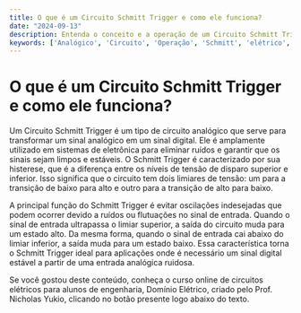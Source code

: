 ```yaml
---
title: O que é um Circuito Schmitt Trigger e como ele funciona?
date: "2024-09-13"
description: Entenda o conceito e a operação de um Circuito Schmitt Trigger no contexto de circuitos analógicos.
keywords: ['Analógico', 'Circuito', 'Operação', 'Schmitt', 'elétrico', 'Circuito', 'passivo']
---
```


# O que é um Circuito Schmitt Trigger e como ele funciona?

Um Circuito Schmitt Trigger é um tipo de circuito analógico que serve para transformar um sinal analógico em um sinal digital. Ele é amplamente utilizado em sistemas de eletrônica para eliminar ruídos e garantir que os sinais sejam limpos e estáveis. O Schmitt Trigger é caracterizado por sua histerese, que é a diferença entre os níveis de tensão de disparo superior e inferior. Isso significa que o circuito tem dois limiares de tensão: um para a transição de baixo para alto e outro para a transição de alto para baixo.

A principal função do Schmitt Trigger é evitar oscilações indesejadas que podem ocorrer devido a ruídos ou flutuações no sinal de entrada. Quando o sinal de entrada ultrapassa o limiar superior, a saída do circuito muda para um estado alto. Da mesma forma, quando o sinal de entrada cai abaixo do limiar inferior, a saída muda para um estado baixo. Essa característica torna o Schmitt Trigger ideal para aplicações onde é necessário um sinal digital estável a partir de uma entrada analógica ruidosa.

Se você gostou deste conteúdo, conheça o curso online de circuitos elétricos para alunos de engenharia, Domínio Elétrico, criado pelo Prof. Nicholas Yukio, clicando no botão presente logo abaixo do texto.